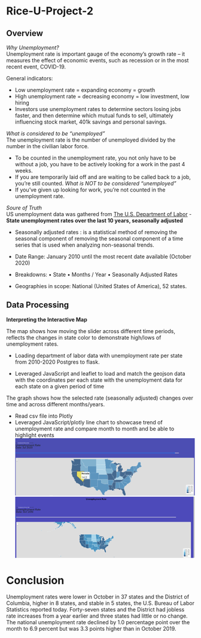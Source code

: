 # Rice-U-Project-2
Overview
---------------

*Why Unemployment?* <br>
Unemployment rate is important gauge of the economy’s growth rate – it measures the effect of economic events, such as recession or in the most recent event, COVID-19. 

General indicators:
  - Low unemployment rate = expanding economy = growth
  - High unemployment rate = decreasing economy = low investment, low hiring
  - Investors use unemployment rates to determine sectors losing jobs faster, and then determine which mutual funds to sell, ultimately influencing stock market, 401k savings and personal savings. 

*What is considered to be “unemployed”* <br>
The unemployment rate is the number of unemployed divided by the number  in the civilian labor force.
  - To be counted in the unemployment rate, you not only have to be without a job, you have to be actively looking for a work in the past 4 weeks. 
  - If you are temporarily laid off and are waiting to be called back to a job, you’re still counted. 
*What is NOT to  be considered “unemployed”*
  - If you’ve given up looking for work, you’re not counted in the unemployment rate.

*Soure of Truth*
<br>
US unemployment data was gathered from [The U.S. Department of Labor](https://www.bls.gov/charts/state-employment-and-unemployment/state-unemployment-rates-animated.htm) - **State unemployment rates over the last 10 years, seasonally adjusted**

  - Seasonally adjusted rates : is a statistical method of removing the seasonal component of removing the seasonal component of a time series that is used when analyzing  non-seasonal trends. 

  - Date Range: January 2010 until the most recent date available (October 2020) 

  - Breakdowns: • State • Months / Year • Seasonally Adjusted Rates

  - Geographies in scope: National (United States of America),  52 states.
  
Data Processing 
---------------
**Interpreting the Interactive Map** <br>

The map shows how moving the slider across different time periods, reflects the changes in state color to demonstrate high/lows of unemployment rates. 

  - Loading department of labor data with unemployment rate per state from 2010-2020 Postgres to flask. 

  - Leveraged JavaScript and leaflet to load and match the geojson data with the coordinates per each state with the unemployment data for each state on a given period of time
  
The graph shows how the selected rate (seasonally adjusted) changes over time and across different months/years. <br>

  - Read csv file into Plotly
  - Leveraged JavaScript/plotly line chart to showcase trend of unemployment rate and compare month to month and be able to highlight events <br>
![Interactive Map](images/July2020.PNG) <br>
![Interactive Map2](images/linegraph.png) <br>

Conclusion
=============
Unemployment rates were lower in October in 37 states and the District of Columbia, higher in 8 states, and stable in 5 states, the U.S. Bureau of Labor Statistics reported today. Forty-seven states and the District had jobless rate increases from a year earlier and three states had little or no change. The national unemployment rate declined by 1.0 percentage point over the month to 6.9 percent but was 3.3 points higher than in October 2019.


